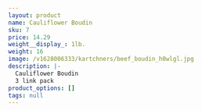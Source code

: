 ```yaml
---
layout: product
name: Cauliflower Boudin
sku: 7
price: 14.29
weight__display_: 1lb.
weight: 16
image: /v1628006333/kartchners/beef_boudin_h0wlgl.jpg
description: |-
  Cauliflower Boudin
  3 link pack
product_options: []
tags: null
---
```

